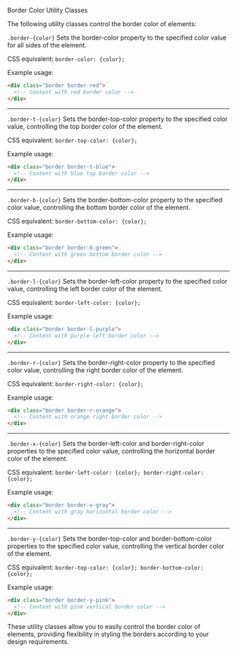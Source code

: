 Border Color Utility Classes

The following utility classes control the border color of elements:

`.border-{color}`
Sets the border-color property to the specified color value for all sides of the element.

CSS equivalent: `border-color: {color};`

Example usage:
```html
<div class="border border-red">
  <!-- Content with red border color -->
</div>
```

---

`.border-t-{color}`
Sets the border-top-color property to the specified color value, controlling the top border color of the element.

CSS equivalent: `border-top-color: {color};`

Example usage:
```html
<div class="border border-t-blue">
  <!-- Content with blue top border color -->
</div>
```

---

`.border-b-{color}`
Sets the border-bottom-color property to the specified color value, controlling the bottom border color of the element.

CSS equivalent: `border-bottom-color: {color};`

Example usage:
```html
<div class="border border-b-green">
  <!-- Content with green bottom border color -->
</div>
```

---

`.border-l-{color}`
Sets the border-left-color property to the specified color value, controlling the left border color of the element.

CSS equivalent: `border-left-color: {color};`

Example usage:
```html
<div class="border border-l-purple">
  <!-- Content with purple left border color -->
</div>
```

---

`.border-r-{color}`
Sets the border-right-color property to the specified color value, controlling the right border color of the element.

CSS equivalent: `border-right-color: {color};`

Example usage:
```html
<div class="border border-r-orange">
  <!-- Content with orange right border color -->
</div>
```

---

`.border-x-{color}`
Sets the border-left-color and border-right-color properties to the specified color value, controlling the horizontal border color of the element.

CSS equivalent: `border-left-color: {color}; border-right-color: {color};`

Example usage:
```html
<div class="border border-x-gray">
  <!-- Content with gray horizontal border color -->
</div>
```

---

`.border-y-{color}`
Sets the border-top-color and border-bottom-color properties to the specified color value, controlling the vertical border color of the element.

CSS equivalent: `border-top-color: {color}; border-bottom-color: {color};`

Example usage:
```html
<div class="border border-y-pink">
  <!-- Content with pink vertical border color -->
</div>
```

These utility classes allow you to easily control the border color of elements, providing flexibility in styling the borders according to your design requirements.
